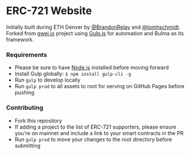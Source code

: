 # ERC-721 Website
Initially built during ETH Denver by [@BrandonRelay](https://github.com/BrandonRelay) and [@tomhschmidt](https://github.com/tomhschmidt). Forked from  [gwei.io]() project using [Gulp.js](https://gulp.js) for automation and Bulma as its framework.

### Requirements
- Please be sure to have [Node.js](https://nodejs.org/en/) installed before moving forward
- Install Gulp globally: `$ npm install gulp-cli -g`
- Run `gulp` to develop locally
- Run `gulp prod` to all assets to root for serving on GitHub Pages before pushing

### Contributing
- Fork this repository
- If adding a project to the list of ERC-721 supporters, please ensure you're on mainnet and include a link to your smart contracts in the PR
- Run `gulp prod` to move your changes to the root directory before submitting
